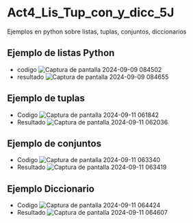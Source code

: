 # Act4_Lis_Tup_con_y_dicc_5J
Ejemplos en python sobre listas, tuplas, conjuntos, diccionarios

## Ejemplo de listas Python
- codigo
  ![Captura de pantalla 2024-09-09 084502](https://github.com/user-attachments/assets/b274fa2d-2aa8-41ca-9673-f76844928127)
- resultado
  ![Captura de pantalla 2024-09-09 084655](https://github.com/user-attachments/assets/1dc30beb-6511-431a-a474-abdb53c7ffd0)
## Ejemplo de tuplas

- Codigo
  ![Captura de pantalla 2024-09-11 061842](https://github.com/user-attachments/assets/65508d1c-a9bf-4042-8703-ebb861c4490e)
- Resultado
  ![Captura de pantalla 2024-09-11 062036](https://github.com/user-attachments/assets/2cc0aa0f-9a6b-46cd-a615-efe71659d487)

## Ejemplo de conjuntos
- Codigo
  ![Captura de pantalla 2024-09-11 063340](https://github.com/user-attachments/assets/82a96728-30c5-45fd-a5e9-ddb4ca3d9a92)
- Resultado
  ![Captura de pantalla 2024-09-11 063419](https://github.com/user-attachments/assets/23220914-7b1a-493f-9e7d-84d224e3025f)
  
## Ejemplo Diccionario
- Codigo
  ![Captura de pantalla 2024-09-11 064424](https://github.com/user-attachments/assets/d771bc5c-1d99-44b7-8e0c-5af1b7a3e866)
- Resultado
  ![Captura de pantalla 2024-09-11 064607](https://github.com/user-attachments/assets/1cc1e7ae-3abf-477e-9d53-817ab19f6709)
